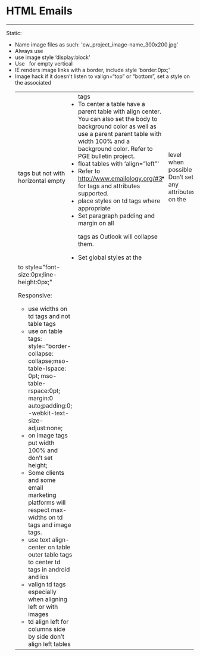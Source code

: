 # HTML Emails
---
Static:

- Name image files as such: 'cw_project_image-name_300x200.jpg'
- Always use <table border="0" cellpadding="0" cellspacing=“0”…>
- use image style ‘display:block'
- Use &nbsp; for empty vertical <td> tags but not with horizontal empty <td> tags
- To center a table have a parent table with align center. You can also set the body to background color as well as use a parent parent table with width 100% and a background color. Refer to PGE bulletin project.
- float tables with ‘align=“left"'
- Refer to http://www.emailology.org/#3 for tags and attributes supported.
- place styles on td tags where appropriate
- Set paragraph padding and margin on all <p> tags as Outlook will collapse them.
- Set global styles at the <td> level when possible
- Don’t set any attributes on the <tr>
- IE renders image links with a border, include style ‘border:0px;'
- Image hack if it doesn’t listen to valign=“top” or “bottom”, set a style on the associated <td> to style="font-size:0px;line-height:0px;"

Responsive:

- use widths on td tags and not table tags
- use on table tags: style="border-collapse: collapse;mso-table-lspace: 0pt; mso-table-rspace:0pt; margin:0 auto;padding:0; -webkit-text-size-adjust:none;
- on image tags put width 100% and don’t set height;
- Some clients and some email marketing platforms will respect max-widths on td tags and image tags.
- use text align-center on table outer table tags to center td tags in android and ios
- valign td tags especially when aligning left or with images
- td align left for columns side by side don’t align left tables

